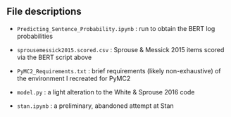 ## File descriptions

* `Predicting_Sentence_Probability.ipynb` : run to obtain the BERT log probabilities

* `sprousemessick2015.scored.csv` : Sprouse & Messick 2015 items scored via the BERT script above

* `PyMC2_Requirements.txt` : brief requirements (likely non-exhaustive) of the environment I recreated for PyMC2

* `model.py` : a light alteration to the White & Sprouse 2016 code

* `stan.ipynb` : a preliminary, abandoned attempt at Stan

